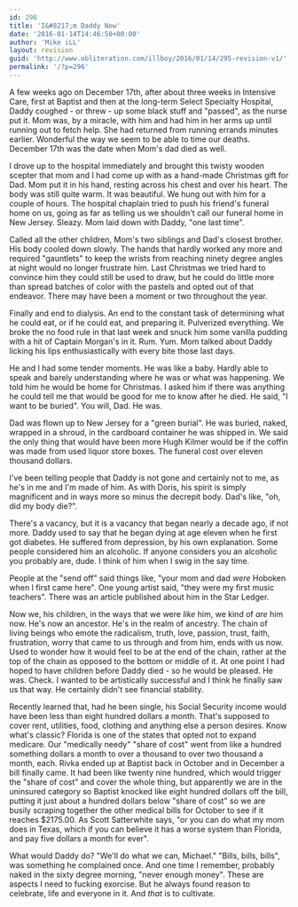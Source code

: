 ```yaml
---
id: 296
title: 'I&#8217;m Daddy Now'
date: '2016-01-14T14:46:50+00:00'
author: 'Mike iLL'
layout: revision
guid: 'http://www.obliteration.com/illboy/2016/01/14/295-revision-v1/'
permalink: '/?p=296'
---
```


A few weeks ago on December 17th, after about three weeks in Intensive Care, first at Baptist and then at the long-term Select Specialty Hospital, Daddy coughed - or threw - up some black stuff and "passed", as the nurse put it. Mom was, by a miracle, with him and had him in her arms up until running out to fetch help. She had returned from running errands minutes earlier. Wonderful the way we seem to be able to time our deaths. December 17th was the date when Mom's dad died as well.

I drove up to the hospital immediately and brought this twisty wooden scepter that mom and I had come up with as a hand-made Christmas gift for Dad. Mom put it in his hand, resting across his chest and over his heart. The body was still quite warm. It was beautiful. We hung out with him for a couple of hours. The hospital chaplain tried to push his friend's funeral home on us, going as far as telling us we shouldn't call our funeral home in New Jersey. Sleazy. Mom laid down with Daddy, "one last time".

Called all the other children, Mom's two siblings and Dad's closest brother. His body cooled down slowly. The hands that hardly worked any more and required "gauntlets" to keep the wrists from reaching ninety degree angles at night would no longer frustrate him. Last Christmas we tried hard to convince him they could still be used to draw, but he could do little more than spread batches of color with the pastels and opted out of that endeavor. There may have been a moment or two throughout the year.

Finally and end to dialysis. An end to the constant task of determining what he could eat, or if he could eat, and preparing it. Pulverized everything. We broke the no food rule in that last week and snuck him some vanilla pudding with a hit of Captain Morgan's in it. Rum. Yum. Mom talked about Daddy licking his lips enthusiastically with every bite those last days.

He and I had some tender moments. He was like a baby. Hardly able to speak and barely understanding where he was or what was happening. We told him he would be home for Christmas. I asked him if there was anything he could tell me that would be good for me to know after he died. He said, "I want to be buried". You will, Dad. He was.

Dad was flown up to New Jersey for a "green burial". He was buried, naked, wrapped in a shroud, in the cardboard container he was shipped in. We said the only thing that would have been more Hugh Kilmer would be if the coffin was made from used liquor store boxes. The funeral cost over eleven thousand dollars.

I've been telling people that Daddy is not gone and certainly not to me, as he's in me and I'm made of him. As with Doris, his spirit is simply magnificent and in ways more so minus the decrepit body. Dad's like, "oh, did my body die?".

There's a vacancy, but it is a vacancy that began nearly a decade ago, if not more. Daddy used to say that he began dying at age eleven when he first got diabetes. He suffered from depression, by his own explanation. Some people considered him an alcoholic. If anyone considers you an alcoholic you probably are, dude. I think of him when I swig in the say time.

People at the "send off" said things like, "your mom and dad <em>were</em> Hoboken when I first came here". One young artist said, "they were my first music teachers". There was an article published about him in the Star Ledger.

Now we, his children, in the ways that we were <em>like</em> him, we kind of <em>are</em> him now. He's now an ancestor. He's in the realm of ancestry. The chain of living beings who emote the radicalism, truth, love, passion, trust, faith, frustration, worry that came to us through and from him, ends with us now. Used to wonder how it would feel to be at the end of the chain, rather at the top of the chain as opposed to the bottom or middle of it. At one point I had hoped to have children before Daddy died - so he would be pleased. He was. Check. I wanted to be artistically successful and I think he finally saw us that way. He certainly didn't see financial stability.

Recently learned that, had he been single, his Social Security income would have been less than eight hundred dollars a month. That's supposed to cover rent, utilities, food, clothing and anything else a person desires. Know what's classic? Florida is one of the states that opted not to expand medicare. Our "medically needy" "share of cost" went from like a hundred something dollars a month to over a thousand to over two thousand a month, each. Rivka ended up at Baptist back in October and in December a bill finally came. It had been like twenty nine hundred, which would trigger the "share of cost" and cover the whole thing, but apparently we are in the uninsured category so Baptist knocked like eight hundred dollars off the bill, putting it just about a hundred dollars below "share of cost" so we are busily scraping together the other medical bills for October to see if it reaches $2175.00. As Scott Satterwhite says, "or you can do what my mom does in Texas, which if you can believe it has a worse system than Florida, and pay five dollars a month for ever".

What would Daddy do? "We'll do what we can, Michael." "Bills, bills, bills", was something he complained once. And one time I remember, probably naked in the sixty degree morning, "never enough money". These are aspects I need to fucking exorcise. But he always found reason to  celebrate, life and everyone in it. And <em>that</em> is to cultivate.